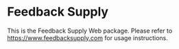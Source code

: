 # Feedback Supply
This is the Feedback Supply Web package.
Please refer to https://www.feedbacksupply.com for usage instructions.
